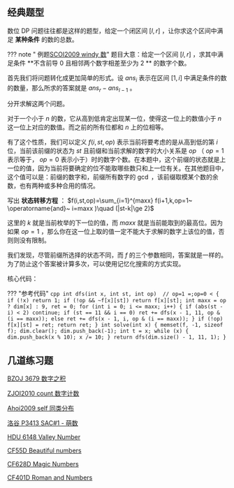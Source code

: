 ## 经典题型

数位 DP 问题往往都是这样的题型，给定一个闭区间 $[l,r]$ ，让你求这个区间中满足 **某种条件** 的数的总数。

??? note " 例题[SCOI2009 windy 数](https://loj.ac/problem/10165)"
    题目大意：给定一个区间 $[l,r]$ ，求其中满足条件 **不含前导 $0$ 且相邻两个数字相差至少为 $2$ ** 的数字个数。

首先我们将问题转化成更加简单的形式。设 $ans_i$ 表示在区间 $[1,i]$ 中满足条件的数的数量，那么所求的答案就是 $ans_r-ans_{l-1}$ 。

分开求解这两个问题。

对于一个小于 $n$ 的数，它从高到低肯定出现某一位，使得这一位上的数值小于 $n$ 这一位上对应的数值。而之前的所有位都和 $n$ 上的位相等。

有了这个性质，我们可以定义 $f(i,st,op)$ 表示当前将要考虑的是从高到低的第 $i$ 位，当前该前缀的状态为 $st$ 且前缀和当前求解的数字的大小关系是 $op$ （ $op=1$ 表示等于， $op=0$ 表示小于）时的数字个数。在本题中，这个前缀的状态就是上一位的值，因为当前将要确定的位不能取哪些数只和上一位有关。在其他题目中，这个值可以是：前缀的数字和，前缀所有数字的 $\gcd$ ，该前缀取模某个数的余数，也有两种或多种合用的情况。

写出 **状态转移方程** ： $f(i,st,op)=\sum_{i=1}^{maxx} f(i+1,k,op=1~ \operatorname{and}~ i=maxx )\quad (|st-k|\ge 2)$ 

这里的 $k$ 就是当前枚举的下一位的值，而 $maxx$ 就是当前能取到的最高位。因为如果 $op=1$ ，那么你在这一位上取的值一定不能大于求解的数字上该位的值，否则则没有限制。

我们发现，尽管前缀所选择的状态不同，而 $f$ 的三个参数相同，答案就是一样的。为了防止这个答案被计算多次，可以使用记忆化搜索的方式实现。

核心代码：

??? "参考代码"
    ```cpp
    int dfs(int x, int st, int op)  // op=1 =;op=0 <
    {
      if (!x) return 1;
      if (!op && ~f[x][st]) return f[x][st];
      int maxx = op ? dim[x] : 9, ret = 0;
      for (int i = 0; i <= maxx; i++) {
        if (abs(st - i) < 2) continue;
        if (st == 11 && i == 0)
          ret += dfs(x - 1, 11, op & (i == maxx));
        else
          ret += dfs(x - 1, i, op & (i == maxx));
      }
      if (!op) f[x][st] = ret;
      return ret;
    }
    int solve(int x) {
      memset(f, -1, sizeof f);
      dim.clear();
      dim.push_back(-1);
      int t = x;
      while (x) {
        dim.push_back(x % 10);
        x /= 10;
      }
      return dfs(dim.size() - 1, 11, 1);
    }
    ```

## 几道练习题

 [BZOJ 3679 数字之积](https://www.lydsy.com/JudgeOnline/problem.php?id=3679) 

 [ZJOI2010 count 数字计数](https://loj.ac/problem/10169) 

 [Ahoi2009 self 同类分布](https://www.luogu.org/problem/P4127) 

 [洛谷  P3413 SAC#1 - 萌数](https://www.luogu.org/problemnew/show/P3413) 

 [HDU 6148 Valley Number](http://acm.hdu.edu.cn/showproblem.php?pid=6148) 

 [CF55D Beautiful numbers](http://codeforces.com/problemset/problem/55/D) 

 [CF628D Magic Numbers](http://codeforces.com/problemset/problem/628/D) 

 [CF401D Roman and Numbers](http://codeforces.com/problemset/problem/401/D) 
